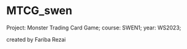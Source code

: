 # MTCG_swen

Project: Monster Trading Card Game;
course: SWEN1;
year: WS2023;

created by Fariba Rezai
